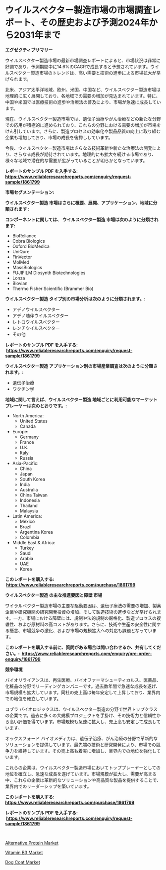 <p><h1>ウイルスベクター製造市場の市場調査レポート、その歴史および予測2024年から2031年まで</h1></p><p><strong>エグゼクティブサマリー</strong></p>
<p><p>ウイルスベクター製造市場の最新市場調査レポートによると、市場状況は非常に好調であり、予測期間中に14.6%のCAGRで成長すると予想されています。ウイルスベクター製造市場のトレンドは、高い需要と技術の進歩による市場拡大が挙げられます。</p><p>北米、アジア太平洋地域、欧州、米国、中国など、ウイルスベクター製造市場は地理的に広く展開しており、各地域での需要の増加が見込まれています。特に、中国や米国では医療技術の進歩や治療法の普及により、市場が急速に成長しています。</p><p>現在、ウイルスベクター製造市場では、遺伝子治療やがん治療などの新たな分野での応用が積極的に進められており、これらの分野における需要の増加が市場をけん引しています。さらに、製造プロセスの効率化や製品品質の向上に取り組む企業も増加しており、市場の成長を後押ししています。</p><p>今後、ウイルスベクター製造市場はさらなる技術革新や新たな治療法の開発により、さらなる成長が期待されています。地理的にも拡大を続ける市場であり、様々な地域で潜在的な需要が広がっていることが明らかとなっています。</p></p>
<p><strong>レポートのサンプル PDF を入手する: <a href="https://www.reliableresearchreports.com/enquiry/request-sample/1861799">https://www.reliableresearchreports.com/enquiry/request-sample/1861799</a></strong></p>
<p><strong>市場セグメンテーション:</strong></p>
<p><strong> ウイルスベクター製造 市場はさらに概要、展開、アプリケーション、地域に分類されます :</strong></p>
<p><strong>コンポーネントに関しては、 ウイルスベクター製造 市場は次のように分類されます: &nbsp;</strong></p>
<p><ul><li>BioReliance</li><li>Cobra Biologics</li><li>Oxford BioMedica</li><li>UniQure</li><li>FinVector</li><li>MolMed</li><li>MassBiologics</li><li>FUJIFILM Diosynth Biotechnologies</li><li>Lonza</li><li>Biovian</li><li>Thermo Fisher Scientific (Brammer Bio)</li></ul></p>
<p><strong> ウイルスベクター製造 タイプ別の市場分析は次のように分類されます。:</strong></p>
<p><ul><li>アデノウイルスベクター</li><li>アデノ随伴ウイルスベクター</li><li>レトロウイルスベクター</li><li>レンチウイルスベクター</li><li>その他</li></ul></p>
<p><strong>レポートのサンプル PDF を入手する: &nbsp;<a href="https://www.reliableresearchreports.com/enquiry/request-sample/1861799">https://www.reliableresearchreports.com/enquiry/request-sample/1861799</a></strong></p>
<p><strong> ウイルスベクター製造 アプリケーション別の市場産業調査は次のように分類されます。:</strong></p>
<p><ul><li>遺伝子治療</li><li>ワクチン学</li></ul></p>
<p><strong>地域に関して言えば、ウイルスベクター製造 地域ごとに利用可能なマーケットプレーヤーは次のとおりです。:</strong></p>
<p><ul>
    <li>
        North America:
        <ul>
            <li>United States</li>
            <li>Canada</li>
        </ul>
    </li>
    <li>
        Europe:
        <ul>
            <li>Germany</li>
            <li>France</li>
            <li>U.K.</li>
            <li>Italy</li>
            <li>Russia</li>
        </ul>
    </li>
    <li>
        Asia-Pacific:
        <ul>
            <li>China</li>
            <li>Japan</li>
            <li>South Korea</li>
            <li>India</li>
            <li>Australia</li>
            <li>China Taiwan</li>
            <li>Indonesia</li>
            <li>Thailand</li>
            <li>Malaysia</li>
        </ul>
    </li>
    <li>
        Latin America:
        <ul>
            <li>Mexico</li>
            <li>Brazil</li>
            <li>Argentina Korea</li>
            <li>Colombia</li>
        </ul>
    </li>
    <li>
        Middle East & Africa:
        <ul>
            <li>Turkey</li>
            <li>Saudi</li>
            <li>Arabia</li>
            <li>UAE</li>
            <li>Korea</li>
        </ul>
    </li>
    </ul></p>
<p><strong>このレポートを購入する: &nbsp;<a href="https://www.reliableresearchreports.com/purchase/1861799">https://www.reliableresearchreports.com/purchase/1861799</a></strong></p>
<p><strong>ウイルスベクター製造 の主な推進要因と障壁 市場</strong></p>
<p><p>ワイラルベクター製造市場の主要な駆動要因は、遺伝子療法の需要の増加、製薬企業や研究機関の研究開発投資の増加、そして製造技術の進歩などが挙げられます。一方、市場における障壁には、規制や法的規制の厳格化、製造プロセスの複雑性、および原材料の高コストがあります。さらに、技術や生産の安全性に関する懸念、市場競争の激化、および市場の規模拡大への対応も課題となっています。</p></p>
<p><strong>このレポートを購入する前に、質問がある場合は問い合わせるか、共有してください。:&nbsp; <a href="https://www.reliableresearchreports.com/enquiry/pre-order-enquiry/1861799">https://www.reliableresearchreports.com/enquiry/pre-order-enquiry/1861799</a></strong></p>
<p><strong>競争環境</strong></p>
<p><p>バイオリライアンスは、再生医療、バイオファーマシューティカルス、医薬品、化粧品の分野でリーディングカンパニーです。過去数年間で急速な成長を遂げ、市場規模も拡大しています。同社の売上高は毎年安定して上昇しており、業界内での地位を確立しています。</p><p>コブラ バイオロジックスは、ウイルスベクター製造の分野で世界トップクラスの企業です。過去に多くの大規模プロジェクトを手掛け、その技術力と信頼性から高い評価を得ています。市場規模も急速に拡大し、売上高も安定して成長しています。</p><p>オックスフォード バイオメディカは、遺伝子治療、がん治療の分野で革新的なソリューションを提供しています。最先端の技術と研究開発により、市場での競争力を維持しています。その売上高も着実に増加し、業界内での地位を強化しています。</p><p>これらの企業は、ウイルスベクター製造市場においてトッププレーヤーとしての地位を確立し、急速な成長を遂げています。市場規模が拡大し、需要が高まる中、これらの企業は革新的なソリューションや高品質な製品を提供することで、業界内でのリーダーシップを築いています。</p></p>
<p><strong>このレポートを購入する: &nbsp; <a href="https://www.reliableresearchreports.com/purchase/1861799">https://www.reliableresearchreports.com/purchase/1861799</a></strong></p>
<p><strong>レポートのサンプル PDF を入手する: &nbsp;<a href="https://www.reliableresearchreports.com/enquiry/request-sample/1861799">https://www.reliableresearchreports.com/enquiry/request-sample/1861799</a></strong><strong></strong></p>
<p>&nbsp;</p>
<p><p><a href="https://view.publitas.com/reportprime-1/alternative-protein-market-dynamics-2024-2031-also-about-its-market-trends-projections-and-opportunities/">Alternative Protein Market</a></p><p><a href="https://github.com/Sherrillcrooksxa8i18ucf2m/Market-Research-Report-List-1/blob/main/vitamin-b3-market.md">Vitamin B3 Market</a></p><p><a href="https://view.publitas.com/reportprime-1/dog-coat-market-size-furnishes-valuable-information-encompassing-market-share-market-trends-and-projections-spanning-from-2023-to-2030/">Dog Coat Market</a></p></p>